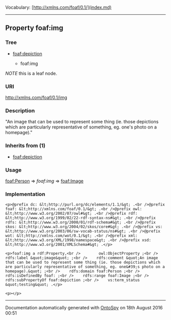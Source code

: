 Vocabulary: [http://xmlns.com/foaf/0.1/](index.md) 



---	
	




    


## Property foaf:img


### Tree


* [foaf:depiction](prop-25-foafdepiction.md)

    * foaf:img





*NOTE* this is a leaf node.


### URI
http://xmlns.com/foaf/0.1/img

### Description
&quot;An image that can be used to represent some thing (ie. those depictions which are particularly representative of something, eg. one&#39;s photo on a homepage).&quot;


### Inherits from (1)

- [foaf:depiction](prop-25-foafdepiction.md)




### Usage


[foaf:Person](class-14-foafperson.md) 
=&gt;&nbsp;_foaf:img_&nbsp;=&gt;&nbsp;[foaf:Image](class-7-foafimage.md)

### Implementation
```
<p>@prefix dc: &lt;http://purl.org/dc/elements/1.1/&gt; .<br />@prefix foaf: &lt;http://xmlns.com/foaf/0.1/&gt; .<br />@prefix owl: &lt;http://www.w3.org/2002/07/owl#&gt; .<br />@prefix rdf: &lt;http://www.w3.org/1999/02/22-rdf-syntax-ns#&gt; .<br />@prefix rdfs: &lt;http://www.w3.org/2000/01/rdf-schema#&gt; .<br />@prefix skos: &lt;http://www.w3.org/2004/02/skos/core#&gt; .<br />@prefix vs: &lt;http://www.w3.org/2003/06/sw-vocab-status/ns#&gt; .<br />@prefix wot: &lt;http://xmlns.com/wot/0.1/&gt; .<br />@prefix xml: &lt;http://www.w3.org/XML/1998/namespace&gt; .<br />@prefix xsd: &lt;http://www.w3.org/2001/XMLSchema#&gt; .</p>

<p>foaf:img a rdf:Property,<br />        owl:ObjectProperty ;<br />    rdfs:label &quot;image&quot; ;<br />    rdfs:comment &quot;An image that can be used to represent some thing (ie. those depictions which are particularly representative of something, eg. one&#39;s photo on a homepage).&quot; ;<br />    rdfs:domain foaf:Person ;<br />    rdfs:isDefinedBy foaf: ;<br />    rdfs:range foaf:Image ;<br />    rdfs:subPropertyOf foaf:depiction ;<br />    vs:term_status &quot;testing&quot; .</p>

<p></p>
```










---

Documentation automatically generated with [OntoSpy](http://ontospy.readthedocs.org/ "Open") on 18th August 2016 00:51